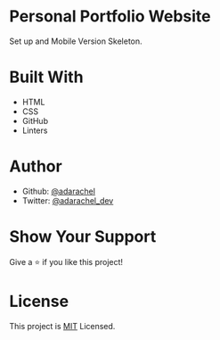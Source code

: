 # Personal Portfolio Website
Set up and Mobile Version Skeleton.

# Built With
- HTML
- CSS
- GitHub
- Linters

# Author
- Github: [@adarachel](https://github.com/adarachel)
- Twitter: [@adarachel_dev](https://twitter.com/adarachel_dev)

# Show Your Support
Give a ⭐ if you like this project!

# License
This project is [MIT](https://github.com/adarachel/personal-portfolio/blob/set-up/mit.md) Licensed.

